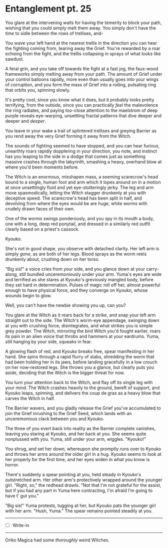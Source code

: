 # Entanglement pt. 25

You glare at the intervening walls for having the temerity to block your path, wishing that you could simply melt them away. You simply don't have the *time* to sidle between the rows of trellises, and-

You wave your left hand at the nearest trellis in the direction you can hear the fighting coming from, tearing away the Grief. You're rewarded by a roar echoing from the fight, and the trellis collapsing in sprays of what looks like sawdust.

A feral grin, and you take off towards the fight at a fast jog, the faux-wood frameworks simply melting away from your path. The amount of Grief under your control balloons rapidly, more even than usually goes into your wings of corruption, and you form the mass of Grief into a roiling, pulsating ring that orbits you, spinning slowly.

It's pretty cool, since you know what it does, but it probably looks pretty terrifying, from the outside, since you can practically *feel* the malevolence the ring radiates, and paying too-close attention to the maelstrom of deep purple reveals eye-warping, unsettling fractal patterns that dive deeper and deeper and *deeper*.

You leave in your wake a trail of splintered trellises and greying Barrier as you rend away the very Grief forming it away from the Witch.

The sounds of fighting seemed to have stopped, and you can hear furious, unearthly roars rapidly dopplering in your direction, you note, and instinct has you leaping to the side in a dodge that comes just as something massive crashes through the labyrinth, smashing a heavy, overhand blow at where you'd been moments before.

The Witch is an enormous, misshapen mass, a seeming scarecrow's head bound to a single, human foot and arm which it lopes around on in a motion at once unsettlingly fluid and yet eye-stutteringly jerky. The leg and arm move spasmodically, letting the Witch stagger drunkenly at you with deceptive speed. The scarecrow's head has been split in half, and devolving from where the eyes would be are huge, white worms with crudely drawn faces of their own.

One of the worms swings ponderously, and you spy in its mouth a body, one with a long, deep red ponytail, and dressed in a similarly red outfit clearly based on a priest's cassock.

Kyouko.

She's not in good shape, you observe with detached clarity. Her left arm is simply *gone*, as are both of her legs. Blood sprays as the worm reels drunkenly about, crushing down on her torso.

"Big sis!" a voice cries from your side, and you glance down at your carry-along, still bundled unceremoniously under your arm. Yuma's eyes are wide and terrified as she stares at Kyouko's greviously mangled body, before they set hard in determination. Pulses of magic roll off her, almost powerful enough to have physical force, and they converge on Kyouko, whose wounds begin to glow.

Well, you can't have the newbie showing you up, can you?

You glare at the Witch as it rears back for a strike, and snap your left arm straight out to the side. The Witch's worm-eye appendage, swinging down at you with crushing force, disintegrates, and what strikes you is simple grey powder. The Witch, mirroring the bird Witch you'd fought earlier, roars its pain in an alien voice that throbs and hammers at your eardrums. Yuma, still hanging by your side, squeaks in fear.

A glowing flash of red, and Kyouko breaks free, spear manifesting in her hand. She spins through a rapid flurry of stabs, shredding the worm that had been holding her in its jaws, before landing gracefully in a low crouch on her now-restored legs. She throws you a glance, but clearly puts you aside, deciding that the Witch is the bigger threat for now.

You turn your attention back to the Witch, and flay off its single leg with your mind. The Witch crashes heavily to the ground, bereft of support, and Kyouko leaps, spinning, and delivers the coup de gras as a heavy blow that carves the Witch in half.

The Barrier wavers, and you gladly release the Grief you've accumulated to join the Grief inrushing to the Grief Seed, which lands with an unceremonious clack between you and Kyouko.

The three of you evert back into reality as the Barrier complete vanishes, leaving you staring at Kyouko, and her back at you. She seems quite nonplussed with you. Yuma, still under your arm, wiggles. "Kyouko!"

You shrug, and set her down, whereupon she promptly runs over to Kyouko and throws her arms around the older girl in a hug. Kyouko seems to look at her properly for the first time, and her eyes widen in what you know is horror.

There's suddenly a spear pointing at you, held steady in Kyouko's outstretched arm. Her other arm's protectively wrapped around the younger girl. "Right, so," the redhead drawls. "Not that I'm not grateful for the assist, but if you had any part in Yuma here contracting, I'm afraid I'm going to have t' gut you."

"Big sis!" Yuma protests, tugging at her, but Kyouko pats the younger girl with her arm. "Hush, Yuma." The spear remains pointed steadily at you.

---

- [ ] Write-in

---

Oriko Magica had some *thoroughly weird* Witches.
